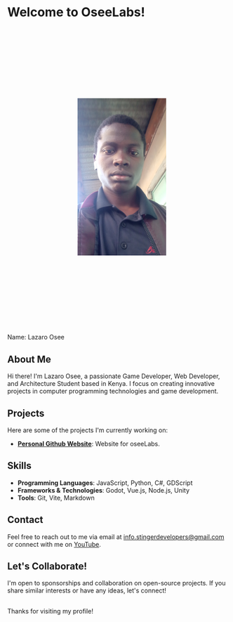 # Welcome to OseeLabs!

<img src="images/profile.png" alt="OseeLabs Logo" width="40%" style="
max-width: 100%;
align-self: center;
padding: 10rem;
justify-content: center;
"/>
<caption>Name: Lazaro Osee</caption>

## About Me
Hi there! I'm Lazaro Osee, a passionate Game Developer, Web Developer, and Architecture Student based in Kenya. I focus on creating innovative projects in computer programming technologies and game development.

## Projects
Here are some of the projects I'm currently working on:

- **[Personal Github Website](https://oseelabs.github.io)**: Website for oseeLabs.

## Skills
- **Programming Languages**: JavaScript, Python, C#, GDScript
- **Frameworks & Technologies**: Godot, Vue.js, Node.js, Unity 
- **Tools**: Git, Vite, Markdown

## Contact
Feel free to reach out to me via email at [info.stingerdevelopers@gmail.com](mailto:info.stingerdevelopers@gmail.com) or connect with me on [YouTube](https://www.youtube.com/@lazosee).

## Let's Collaborate!
I'm open to sponsorships and collaboration on open-source projects. If you share similar interests or have any ideas, let's connect!

##
Thanks for visiting my profile!

